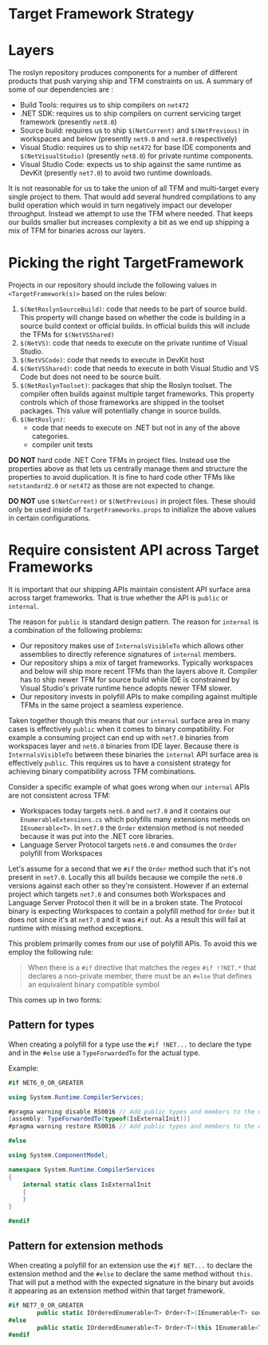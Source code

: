 Target Framework Strategy
===

# Layers
The roslyn repository produces components for a number of different products that push varying ship and TFM constraints on us. A summary of some of our dependencies are : 

- Build Tools: requires us to ship compilers on `net472`
- .NET SDK: requires us to ship compilers on current servicing target framework (presently `net8.0`)
- Source build: requires us to ship `$(NetCurrent)` and `$(NetPrevious)` in workspaces and below (presently `net9.0` and `net8.0` respectively)
- Visual Studio: requires us to ship `net472` for base IDE components and `$(NetVisualStudio)` (presently `net8.0`) for private runtime components.
- Visual Studio Code: expects us to ship against the same runtime as DevKit (presently `net7.0`) to avoid two runtime downloads.

It is not reasonable for us to take the union of all TFM and multi-target every single project to them. That would add several hundred compilations to any build operation which would in turn negatively impact our developer throughput. Instead we attempt to use the TFM where needed. That keeps our builds smaller but increases complexity a bit as we end up shipping a mix of TFM for binaries across our layers.

# Picking the right TargetFramework
Projects in our repository should include the following values in `<TargetFramework(s)>` based on the rules below:

1. `$(NetRoslynSourceBuild)`: code that needs to be part of source build. This property will change based on whether the code is building in a source build context or official builds. In official builds this will include the TFMs for `$(NetVSShared)`
2. `$(NetVS)`: code that needs to execute on the private runtime of Visual Studio.
3. `$(NetVSCode)`: code that needs to execute in DevKit host
4. `$(NetVSShared)`: code that needs to execute in both Visual Studio and VS Code but does not need to be source built.
5. `$(NetRoslynToolset)`: packages that ship the Roslyn toolset. The compiler often builds against multiple target frameworks. This property controls which of those frameworks are shipped in the toolset packages. This value will potentially change in source builds.
6. `$(NetRoslyn)`:
    - code that needs to execute on .NET but not in any of the above categories.
    - compiler unit tests

**DO NOT** hard code .NET Core TFMs in project files. Instead use the properties above as that lets us centrally manage them and structure the properties to avoid duplication. It is fine to hard code other TFMs like `netstandard2.0` or `net472` as those are not expected to change.

**DO NOT** use `$(NetCurrent)` or `$(NetPrevious)` in project files. These should only be used inside of `TargetFrameworks.props` to initialize the above values in certain configurations.

# Require consistent API across Target Frameworks
It is important that our shipping APIs maintain consistent API surface area across target frameworks. That is true whether the API is `public` or `internal`.

The reason for `public` is standard design pattern. The reason for `internal` is a combination of the following problems:

- Our repository makes use of `InternalsVisibleTo` which allows other assemblies to directly reference signatures of `internal` members.
- Our repository ships a mix of target frameworks. Typically workspaces and below will ship more recent TFMs than the layers above it. Compiler has to ship newer TFM for source build while IDE is constrained by Visual Studio's private runtime hence adopts newer TFM slower.
- Our repository invests in polyfill APIs to make compiling against multiple TFMs in the same project a seamless experience.

Taken together though this means that our `internal` surface area in many cases is effectively `public` when it comes to binary compatibility. For example a consuming project can end up with `net7.0` binaries from workspaces layer and `net6.0` binaries from IDE layer. Because there is `InternalsVisibleTo` between these binaries the `internal` API surface area is effectively `public`. This requires us to have a consistent strategy for achieving binary compatibility across TFM combinations.

Consider a specific example of what goes wrong when our `internal` APIs are not consistent across TFM:

- Workspaces today targets `net6.0` and `net7.0` and it contains our `EnumerableExtensions.cs` which polyfills many extensions methods on `IEnumerable<T>`. In `net7.0` the `Order` extension method is not needed because it was put into the .NET core libraries.
- Language Server Protocol targets `net6.0` and consumes the `Order` polyfill from Workspaces

Let's assume for a second that we `#if` the `Order` method such that it's not present in `net7.0`.  Locally this all builds because we compile the `net6.0` versions against each other so they're consistent. However if an external project which targets `net7.0` and consumes both Workspaces and Language Server Protocol then it will be in a broken state. The Protocol binary is expecting Workspaces to contain a polyfill method for `Order` but it does not since it's at `net7.0` and it was `#if` out. As a result this will fail at runtime with missing method exceptions.

This problem primarily comes from our use of polyfill APIs. To avoid this we employ the following rule:

> When there is a `#if` directive that matches the regex `#if !?NET.*` that declares a non-private member, there must be an `#else` that defines an equivalent binary compatible symbol

This comes up in two forms:

## Pattern for types 
When creating a polyfill for a type use the `#if !NET...` to declare the type and in the `#else` use a `TypeForwardedTo` for the actual type.

Example: 

```csharp
#if NET6_0_OR_GREATER

using System.Runtime.CompilerServices;

#pragma warning disable RS0016 // Add public types and members to the declared API (this is a supporting forwarder for an internal polyfill API)
[assembly: TypeForwardedTo(typeof(IsExternalInit))]
#pragma warning restore RS0016 // Add public types and members to the declared API

#else

using System.ComponentModel;

namespace System.Runtime.CompilerServices
{
    internal static class IsExternalInit
    {
    }
}

#endif
```

## Pattern for extension methods
When creating a polyfill for an extension use the `#if NET...` to declare the extension method and the `#else` to declare the same method without `this`. That will put a method with the expected signature in the binary but avoids it appearing as an extension method within that target framework.

```csharp
#if NET7_0_OR_GREATER
        public static IOrderedEnumerable<T> Order<T>(IEnumerable<T> source) where T : IComparable<T>
#else
        public static IOrderedEnumerable<T> Order<T>(this IEnumerable<T> source) where T : IComparable<T>
#endif
```




